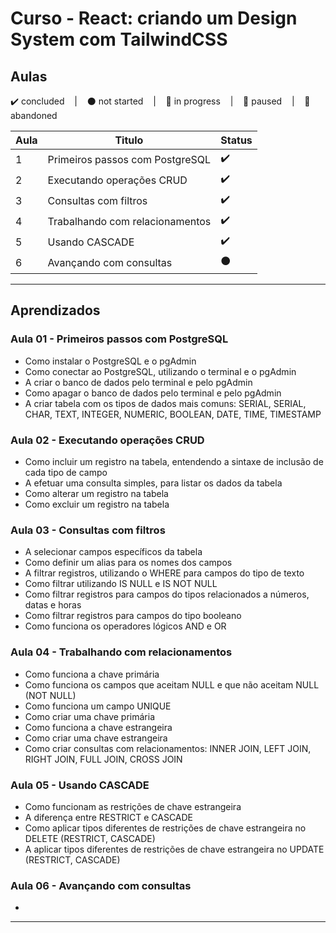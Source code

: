 # Curso - React: criando um Design System com TailwindCSS

## Aulas
<p>
  ✔️ concluded &nbsp;&nbsp;&nbsp;|&nbsp;&nbsp;&nbsp;
  ⚫ not started &nbsp;&nbsp;&nbsp;|&nbsp;&nbsp;&nbsp;
  🔵 in progress &nbsp;&nbsp;&nbsp;|&nbsp;&nbsp;&nbsp;
  🔶 paused &nbsp;&nbsp;&nbsp;|&nbsp;&nbsp;&nbsp;
  🔴 abandoned 
</p>

| Aula | Titulo | Status |
| --- | --- | --- |
| 1 | Primeiros passos com PostgreSQL | ✔️ |
| 2 | Executando operações CRUD | ✔️ |
| 3 | Consultas com filtros | ✔️ |
| 4 | Trabalhando com relacionamentos | ✔️ |
| 5 | Usando CASCADE | ✔️ |
| 6 | Avançando com consultas | ⚫ |

---

## Aprendizados

### Aula 01 - Primeiros passos com PostgreSQL
<ul>
  <li>Como instalar o PostgreSQL e o pgAdmin</li>
  <li>Como conectar ao PostgreSQL, utilizando o terminal e o pgAdmin</li>
  <li>A criar o banco de dados pelo terminal e pelo pgAdmin</li>
  <li>Como apagar o banco de dados pelo terminal e pelo pgAdmin</li>
  <li>A criar tabela com os tipos de dados mais comuns: SERIAL, SERIAL, CHAR, TEXT, INTEGER, NUMERIC, BOOLEAN, DATE, TIME, TIMESTAMP</li>
</ul>

### Aula 02 - Executando operações CRUD
<ul>
  <li>Como incluir um registro na tabela, entendendo a sintaxe de inclusão de cada tipo de campo</li>
  <li>A efetuar uma consulta simples, para listar os dados da tabela</li>
  <li>Como alterar um registro na tabela</li>
  <li>Como excluir um registro na tabela</li>
</ul>

### Aula 03 - Consultas com filtros
<ul>
  <li>A selecionar campos específicos da tabela</li>
  <li>Como definir um alias para os nomes dos campos</li>
  <li>A filtrar registros, utilizando o WHERE para campos do tipo de texto</li>
  <li>Como filtrar utilizando IS NULL e IS NOT NULL</li>
  <li>Como filtrar registros para campos do tipos relacionados a números, datas e horas</li>
  <li>Como filtrar registros para campos do tipo booleano</li>
  <li>Como funciona os operadores lógicos AND e OR</li>
</ul>

### Aula 04 - Trabalhando com relacionamentos
<ul>
  <li>Como funciona a chave primária</li>
  <li>Como funciona os campos que aceitam NULL e que não aceitam NULL (NOT NULL)</li>
  <li>Como funciona um campo UNIQUE</li>
  <li>Como criar uma chave primária</li>
  <li>Como funciona a chave estrangeira</li>
  <li>Como criar uma chave estrangeira</li>
  <li>Como criar consultas com relacionamentos: INNER JOIN, LEFT JOIN, RIGHT JOIN, FULL JOIN, CROSS JOIN</li>
</ul>

### Aula 05 - Usando CASCADE
<ul>
  <li>Como funcionam as restrições de chave estrangeira</li>
  <li>A diferença entre RESTRICT e CASCADE</li>
  <li>Como aplicar tipos diferentes de restrições de chave estrangeira no DELETE (RESTRICT, CASCADE)</li>
  <li>A aplicar tipos diferentes de restrições de chave estrangeira no UPDATE (RESTRICT, CASCADE)</li>
</ul>

### Aula 06 - Avançando com consultas
<ul>
  <li></li>
</ul>

---

<!-- ## 🎯 Projeto desenvolvido
Este é o screenshot do projeto que foi desenvolvido durante o curso:

<p align="center">
  <img alt="Miniatura da imagem do projeto"src="../../.github/thumbs/preview.jpg">
</p> -->